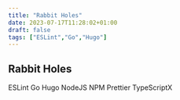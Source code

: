 ```yaml
---
title: "Rabbit Holes"
date: 2023-07-17T11:28:02+01:00
draft: false
tags: ["ESLint","Go","Hugo"]
---
```

## Rabbit Holes

ESLint
Go
Hugo
NodeJS
NPM
Prettier
TypeScriptX